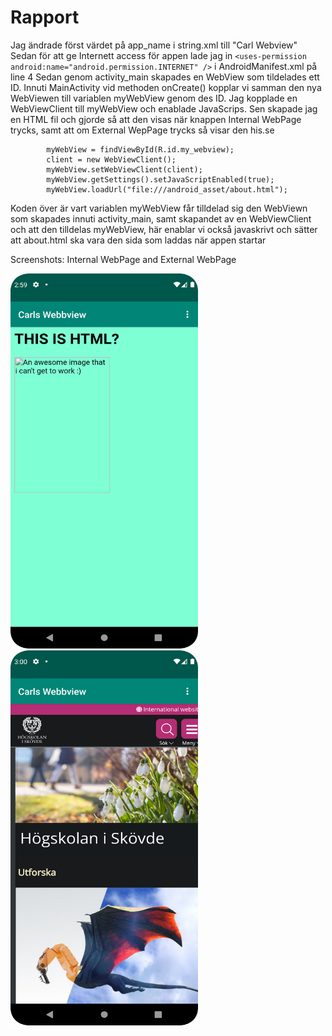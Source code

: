 
# Rapport
Jag ändrade först värdet på app_name i string.xml till "Carl Webview"
Sedan för att ge Internett access för appen lade jag in ```<uses-permission android:name="android.permission.INTERNET" />``` i AndroidManifest.xml på line 4
Sedan genom activity_main skapades en WebView som tildelades ett ID.
Innuti MainActivity vid methoden onCreate() kopplar vi samman den nya WebViewen till variablen myWebView genom des ID. Jag kopplade en WebViewClient till myWebView och enablade JavaScrips. 
Sen skapade jag en HTML fil och gjorde så att den visas när knappen Internal WebPage trycks, samt att om External WepPage trycks så visar den his.se

```
        myWebView = findViewById(R.id.my_webview);
        client = new WebViewClient();
        myWebView.setWebViewClient(client);
        myWebView.getSettings().setJavaScriptEnabled(true);
        myWebView.loadUrl("file:///android_asset/about.html");
```
Koden över är vart variablen myWebView får tilldelad sig den WebViewn som skapades innuti activity_main,
samt skapandet av en WebViewClient och att den tilldelas myWebView, här enablar vi också javaskrivt och sätter att about.html ska vara den sida som laddas när appen startar

Screenshots: Internal WebPage and External WebPage

<img src="InternalWebPage.png" width="300" height="600">  <img src="ExternalWebpage.png" width="300" height="600">
